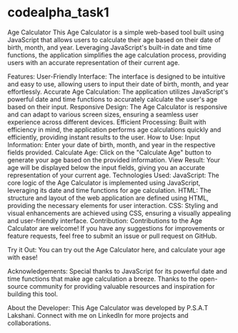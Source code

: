 # codealpha_task1
Age Calculator
This Age Calculator is a simple web-based tool built using JavaScript that allows users to calculate their age based on their date of birth, month, and year. Leveraging JavaScript's built-in date and time functions, the application simplifies the age calculation process, providing users with an accurate representation of their current age.

Features:
User-Friendly Interface: The interface is designed to be intuitive and easy to use, allowing users to input their date of birth, month, and year effortlessly.
Accurate Age Calculation: The application utilizes JavaScript's powerful date and time functions to accurately calculate the user's age based on their input.
Responsive Design: The Age Calculator is responsive and can adapt to various screen sizes, ensuring a seamless user experience across different devices.
Efficient Processing: Built with efficiency in mind, the application performs age calculations quickly and efficiently, providing instant results to the user.
How to Use:
Input Information: Enter your date of birth, month, and year in the respective fields provided.
Calculate Age: Click on the "Calculate Age" button to generate your age based on the provided information.
View Result: Your age will be displayed below the input fields, giving you an accurate representation of your current age.
Technologies Used:
JavaScript: The core logic of the Age Calculator is implemented using JavaScript, leveraging its date and time functions for age calculation.
HTML: The structure and layout of the web application are defined using HTML, providing the necessary elements for user interaction.
CSS: Styling and visual enhancements are achieved using CSS, ensuring a visually appealing and user-friendly interface.
Contribution:
Contributions to the Age Calculator are welcome! If you have any suggestions for improvements or feature requests, feel free to submit an issue or pull request on GitHub.

Try it Out:
You can try out the Age Calculator here, and calculate your age with ease!

Acknowledgements:
Special thanks to JavaScript for its powerful date and time functions that make age calculation a breeze.
Thanks to the open-source community for providing valuable resources and inspiration for building this tool.

About the Developer:
This Age Calculator was developed by P.S.A.T Lakshani. Connect with me on LinkedIn for more projects and collaborations.

